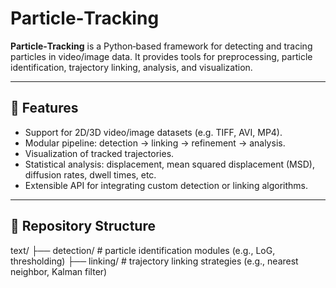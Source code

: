 # Particle‑Tracking

**Particle‑Tracking** is a Python‑based framework for detecting and tracing particles in video/image data. It provides tools for preprocessing, particle identification, trajectory linking, analysis, and visualization.

---

## 🚀 Features

- Support for 2D/3D video/image datasets (e.g. TIFF, AVI, MP4).
- Modular pipeline: detection → linking → refinement → analysis.
- Visualization of tracked trajectories.
- Statistical analysis: displacement, mean squared displacement (MSD), diffusion rates, dwell times, etc.
- Extensible API for integrating custom detection or linking algorithms.

---

## 📁 Repository Structure

text/
├── detection/ # particle identification modules (e.g., LoG, thresholding)
├── linking/ # trajectory linking strategies (e.g., nearest neighbor, Kalman filter)
